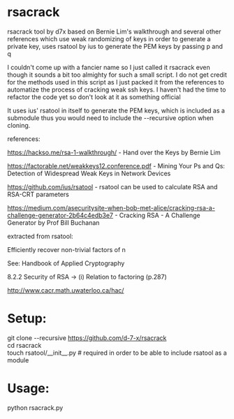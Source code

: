 # rsacrack
rsacrack tool by d7x
based on Bernie Lim's walkthrough and several other references which use weak randomizing of keys in order to generate a private key, uses rsatool by ius to generate the PEM keys by passing p and q

I couldn't come up with a fancier name so I  just called it rsacrack even though it sounds a bit too almighty for such a small script. I do not get credit for the methods used in this script as I just packed it from the references to automatize the process of cracking weak ssh keys. I haven't had the time to refactor the code yet so don't look at it as something official 

It uses ius' rsatool in itself to generate the PEM keys, which is included as a submodule thus you would need to include the --recursive option when cloning. 

references:

https://hackso.me/rsa-1-walkthrough/ - Hand over the Keys by Bernie Lim

https://factorable.net/weakkeys12.conference.pdf - Mining Your Ps and Qs: Detection of Widespread Weak Keys in Network Devices

https://github.com/ius/rsatool - rsatool can be used to calculate RSA and RSA-CRT parameters

https://medium.com/asecuritysite-when-bob-met-alice/cracking-rsa-a-challenge-generator-2b64c4edb3e7 - Cracking RSA - A Challenge Generator by Prof Bill Buchanan 

extracted from rsatool:


Efficiently recover non-trivial factors of n

See: Handbook of Applied Cryptography

8.2.2 Security of RSA -> (i) Relation to factoring (p.287)

http://www.cacr.math.uwaterloo.ca/hac/


# Setup: 
git clone --recursive https://github.com/d-7-x/rsacrack  
cd rsacrack  
touch rsatool/\_\_init\_\_.py # required in order to be able to include rsatool as a module  

# Usage:

python rsacrack.py
